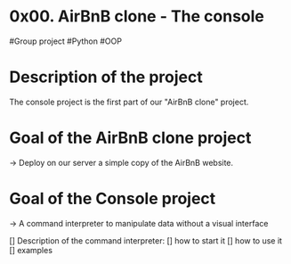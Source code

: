# 0x00. AirBnB clone - The console
#Group project #Python #OOP

# Description of the project
The console project is the first part of our "AirBnB clone" project.

# Goal of the AirBnB clone project
-> Deploy on our server a simple copy of the AirBnB website.

# Goal of the Console project
-> A command interpreter to manipulate data without a visual interface

[] Description of the command interpreter:
	[] how to start it
	[] how to use it
	[] examples
